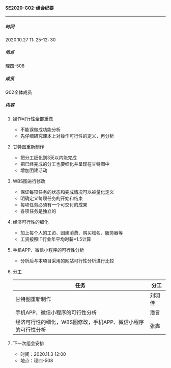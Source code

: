 #### SE2020-G02-组会纪要

-----

##### 时间

2020.10.27  11: 25-12: 30

##### 地点

理四-508

##### 成员

G02全体成员

##### 内容

1. 操作可行性全部重做

    * 不能误做成功能分析
    * 先仔细研究课本上对操作可行性的定义，再分析

2. 甘特图重新制作

    * 把分工细化到3天以内能完成
    * 把已经完成的分工也要细化并呈现在甘特图中
    * 增加团建活动

3. WBS图进行修改

    * 保证每项任务的状态和完成情况可以被量化定义
    * 明确定义每项任务的开始和结束
    * 每项任务必须有一个可交付的成果
    * 各项任务是独立的

4. 经济可行性的细化

    * 加上每个人的工资、团建消费、购买域名、服务器等
    * 工资按照IT行业年平均时薪*1.5计算

5. 手机APP、微信小程序的可行性分析

    * 分析后与本项目采用的网站可行性分析进行比较

6. 分工

    | 任务                                                         | 分工   |
    | ------------------------------------------------------------ | ------ |
    | 甘特图重新制作                                               | 刘羽佳 |
    | 手机APP、微信小程序的可行性分析                              | 潘言   |
    | 经济可行性的细化，WBS图修改，手机APP、微信小程序的可行性分析 | 张鑫   |

7. 下一次组会安排

    + 时间：2020.11.3 12:00
    + 地点：理四-508